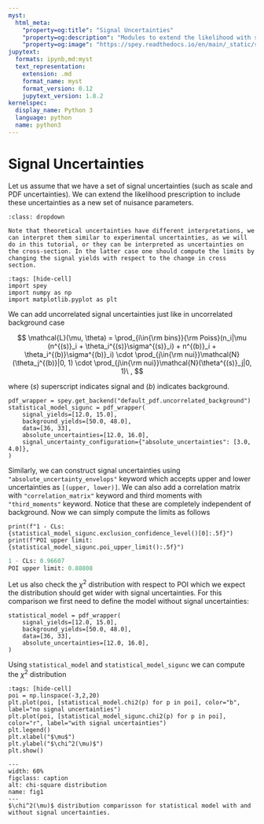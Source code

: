 ```yaml
---
myst:
  html_meta:
    "property=og:title": "Signal Uncertainties"
    "property=og:description": "Modules to extend the likelihood with signal uncertainties."
    "property=og:image": "https://spey.readthedocs.io/en/main/_static/spey-logo.png"
jupytext:
  formats: ipynb,md:myst
  text_representation:
    extension: .md
    format_name: myst
    format_version: 0.12
    jupytext_version: 1.8.2
kernelspec:
  display_name: Python 3
  language: python
  name: python3
---
```


# Signal Uncertainties

Let us assume that we have a set of signal uncertainties (such as scale and PDF uncertainties). We can extend the likelihood prescription to include these uncertainties as a new set of nuisance parameters.

```{note}
:class: dropdown

Note that theoretical uncertainties have different interpretations, we can interpret them similar to experimental uncertainties, as we will do in this tutorial, or they can be interpreted as uncertainties on the cross-section. In the latter case one should compute the limits by changing the signal yields with respect to the change in cross section.
```

```{code-cell} ipython3
:tags: [hide-cell]
import spey
import numpy as np
import matplotlib.pyplot as plt
```

We can add uncorrelated signal uncertainties just like in uncorrelated background case

$$
    \mathcal{L}(\mu, \theta) = \prod_{i\in{\rm bins}}{\rm Poiss}(n_i|\mu (n^{(s)}_i + \theta_i^{(s)}\sigma^{(s)}_i) + n^{(b)}_i + \theta_i^{(b)}\sigma^{(b)}_i) \cdot \prod_{j\in{\rm nui}}\mathcal{N}(\theta_j^{(b)}|0, 1) \cdot \prod_{j\in{\rm nui}}\mathcal{N}(\theta^{(s)}_j|0, 1)\ ,
$$

where $(s)$ superscript indicates signal and $(b)$ indicates background.

```{code-cell} ipython3
pdf_wrapper = spey.get_backend("default_pdf.uncorrelated_background")
statistical_model_sigunc = pdf_wrapper(
    signal_yields=[12.0, 15.0],
    background_yields=[50.0, 48.0],
    data=[36, 33],
    absolute_uncertainties=[12.0, 16.0],
    signal_uncertainty_configuration={"absolute_uncertainties": [3.0, 4.0]},
)
```

Similarly, we can construct signal uncertainties using ``"absolute_uncertainty_envelops"`` keyword which accepts upper and lower uncertainties as ``[(upper, lower)]``. We can also add a correlation matrix with ``"correlation_matrix"`` keyword and third moments with ``"third_moments"`` keyword. Notice that these are completely independent of background. Now we can simply compute the limits as follows

```{code-cell} ipython3
print(f"1 - CLs: {statistical_model_sigunc.exclusion_confidence_level()[0]:.5f}")
print(f"POI upper limit: {statistical_model_sigunc.poi_upper_limit():.5f}")
```

```python
1 - CLs: 0.96607
POI upper limit: 0.88808
```

Let us also check the $\chi^2$ distribution with respect to POI which we expect the distribution should get wider with signal uncertainties. For this comparison we first need to define the model without signal uncertainties:

```{code-cell} ipython3
statistical_model = pdf_wrapper(
    signal_yields=[12.0, 15.0],
    background_yields=[50.0, 48.0],
    data=[36, 33],
    absolute_uncertainties=[12.0, 16.0],
)
```

Using ``statistical_model`` and ``statistical_model_sigunc`` we can compute the $\chi^2$ distribution

```{code-cell} ipython3
:tags: [hide-cell]
poi = np.linspace(-3,2,20)
plt.plot(poi, [statistical_model.chi2(p) for p in poi], color="b", label="no signal uncertainties")
plt.plot(poi, [statistical_model_sigunc.chi2(p) for p in poi], color="r", label="with signal uncertainties")
plt.legend()
plt.xlabel("$\mu$")
plt.ylabel("$\chi^2(\mu)$")
plt.show()
```

```{figure} ../figs/sig_unc_chi2.png
---
width: 60%
figclass: caption
alt: chi-square distribution
name: fig1
---
$\chi^2(\mu)$ distribution comparisson for statistical model with and without signal uncertainties.
```
